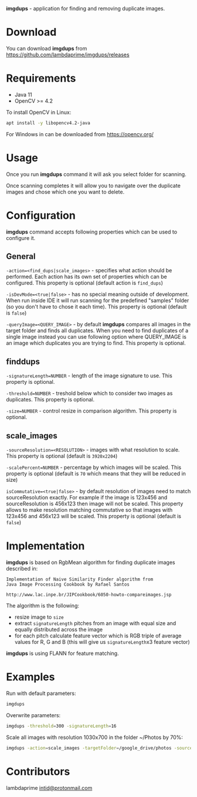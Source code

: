 **imgdups** - application for finding and removing duplicate images.

# Download

You can download **imgdups** from <https://github.com/lambdaprime/imgdups/releases>

# Requirements

- Java 11
- OpenCV >= 4.2

To install OpenCV in Linux:

```bash
apt install -y libopencv4.2-java
```

For Windows in can be downloaded from <https://opencv.org/>

# Usage

Once you run **imgdups** command it will ask you select folder for scanning.

Once scanning completes it will allow you to navigate over the duplicate images and chose which one you want to delete.

# Configuration

**imgdups** command accepts following properties which can be used to configure it.

## General

`-action=<find_dups|scale_images>` - specifies what action should be performed. Each action has its own set of properties which can be configured. This property is optional (default action is `find_dups`)

`-isDevMode=<true|false>` - has no special meaning outside of development. When run inside IDE it will run scanning for the predefined "samples" folder (so you don't have to chose it each time). This property is optional (default is `false`)

`-queryImage=<QUERY_IMAGE>` - by default **imgdups** compares all images in the target folder and finds all duplicates. When you need to find duplicates of a single image instead you can use following option where QUERY_IMAGE is an image which duplicates you are trying to find. This property is optional.

## finddups

`-signatureLength=NUMBER` - length of the image signature to use. This property is optional.

`-threshold=NUMBER` - treshold below which to consider two images as duplicates. This property is optional.

`-size=NUMBER` - control resize in comparison algorithm. This property is optional.

## scale_images

`-sourceResolution=<RESOLUTION>` - images with what resolution to scale. This property is optional (default is `3920x2204`)

`-scalePercent=NUMBER` - percentage by which images will be scaled. This property is optional (default is `70` which means that they will be reduced in size)

`isCommutative=<true|false>` - by default resolution of images need to match sourceResolution exactly. For example if the image is 123x456 and sourceResolution is 456x123 then image will not be scaled. This property allows to make resolution matching commutative so that images with 123x456 and 456x123 will be scaled. This property is optional (default is `false`)

# Implementation

**imgdups** is based on RgbMean algorithm for finding duplicate images described in:

```
Implementation of Naive Similarity Finder algorithm from 
Java Image Processing Cookbook by Rafael Santos

http://www.lac.inpe.br/JIPCookbook/6050-howto-compareimages.jsp
```

The algorithm is the following:
- resize image to `size`
- extract `signatureLength` pitches from an image with equal size and equally distributed across the image
- for each pitch calculate feature vector which is RGB triple of average values for R, G and B (this will give us `signatureLength`x3 feature vector)

**imgdups** is using FLANN for feature matching.

# Examples

Run with default parameters:

``` bash
imgdups
```

Overwrite parameters:

``` bash
imgdups -threshold=300 -signatureLength=16
```
Scale all images with resolution 1030x700 in the folder ~/Photos by 70%:

``` bash
imgdups -action=scale_images -targetFolder=/google_drive/photos -sourceResolution=1030x700
```

# Contributors

lambdaprime <intid@protonmail.com>
